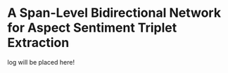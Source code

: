 # A Span-Level Bidirectional Network for Aspect Sentiment Triplet Extraction

log will be placed here!
